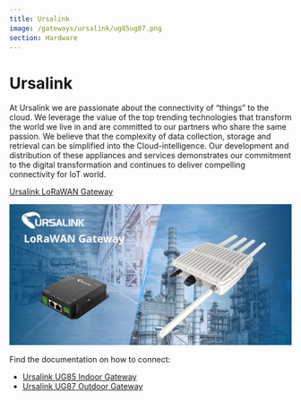 ```yaml
---
title: Ursalink
image: /gateways/ursalink/ug85ug87.png
section: Hardware
---
```



# Ursalink

At Ursalink we are passionate about the connectivity of “things” to the cloud. We leverage the value of the top trending technologies that transform the world we live in and are committed to our partners who share the same passion. We believe that the complexity of data collection, storage and retrieval can be simplified into the Cloud-intelligence. Our development and distribution of these appliances and services demonstrates our commitment to the digital transformation and continues to deliver compelling connectivity for IoT world.

[Ursalink LoRaWAN Gateway](https://https://www.ursalink.com/en/ad-lorawan-gateway/)

![Ursalink_LoRaWAN_Gateway](ug85ug87.png)

Find the documentation on how to connect:
- [Ursalink UG85 Indoor Gateway](https://www.thethingsnetwork.org/docs/gateways/ursalink/ug85.html)
- [Ursalink UG87 Outdoor Gateway](https://www.thethingsnetwork.org/docs/gateways/ursalink/ug87.html)

